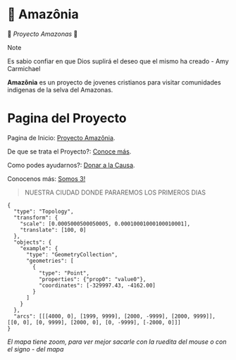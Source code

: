 # 🌱 Amazônia

🌟 _Proyecto Amazonas_ 🌟
> [!NOTE]
> Es sabio confiar en que Dios suplirá el deseo que el mismo ha creado - Amy Carmichael

**Amazônia** es un proyecto de jovenes cristianos para visitar comunidades indigenas de la selva del Amazonas. 

# Pagina del Proyecto

Pagina de Inicio: [Proyecto Amazônia](https://amazonia-ten.vercel.app).

De que se trata el Proyecto?: [Conoce más](https://amazonia-ten.vercel.app/#Proyect).

Como podes ayudarnos?: [Donar a la Causa](https://amazonia-ten.vercel.app/#Helpers).

Conocenos más: [Somos 3!](https://amazonia-ten.vercel.app/about)

> NUESTRA CIUDAD DONDE PARAREMOS LOS PRIMEROS DIAS
```topojson
{
  "type": "Topology",
  "transform": {
    "scale": [0.0005000500050005, 0.00010001000100010001],
    "translate": [100, 0]
  },
  "objects": {
    "example": {
      "type": "GeometryCollection",
      "geometries": [
        {
          "type": "Point",
          "properties": {"prop0": "value0"},
          "coordinates": [-329997.43, -4162.00]
        }
      ]
    }
  },
  "arcs": [[[4000, 0], [1999, 9999], [2000, -9999], [2000, 9999]], [[0, 0], [0, 9999], [2000, 0], [0, -9999], [-2000, 0]]]
}

```
_El mapa tiene zoom, para ver mejor sacarle con la ruedita del mouse o con el signo - del mapa_
